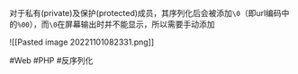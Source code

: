 对于私有(private)及保护(protected)成员，其序列化后会被添加`\0`（即url编码中的`%00`），而`\0`在屏幕输出时并不能显示，所以需要手动添加

![[Pasted image 20221101082331.png]]

#Web #PHP #反序列化